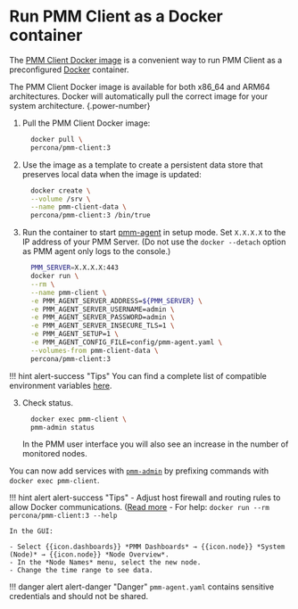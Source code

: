# Run PMM Client as a Docker container

The [PMM Client Docker image](https://hub.docker.com/r/percona/pmm-client/tags/) is a convenient way to run PMM Client as a preconfigured [Docker](https://docs.docker.com/get-docker/) container. 

The PMM Client Docker image is available for both x86_64 and ARM64 architectures. Docker will automatically pull the correct image for your system architecture.
{.power-number}

1. Pull the PMM Client Docker image:

    ```sh
      docker pull \
      percona/pmm-client:3
    ```

2. Use the image as a template to create a persistent data store that preserves local data when the image is updated:

    ```sh
      docker create \
      --volume /srv \
      --name pmm-client-data \
      percona/pmm-client:3 /bin/true
    ```

3. Run the container to start [pmm-agent](../../use/commands/pmm-agent.md) in setup mode. Set `X.X.X.X` to the IP address of your PMM Server. (Do not use the `docker --detach` option as PMM agent only logs to the console.)

    ```sh
      PMM_SERVER=X.X.X.X:443
      docker run \
      --rm \
      --name pmm-client \
      -e PMM_AGENT_SERVER_ADDRESS=${PMM_SERVER} \
      -e PMM_AGENT_SERVER_USERNAME=admin \
      -e PMM_AGENT_SERVER_PASSWORD=admin \
      -e PMM_AGENT_SERVER_INSECURE_TLS=1 \
      -e PMM_AGENT_SETUP=1 \
      -e PMM_AGENT_CONFIG_FILE=config/pmm-agent.yaml \
      --volumes-from pmm-client-data \
      percona/pmm-client:3
    ```
!!! hint alert-success "Tips"
    You can find a complete list of compatible environment variables [here](../../use/commands/pmm-agent.md).

3. Check status.

    ```sh
      docker exec pmm-client \
      pmm-admin status
    ```

    In the PMM user interface you will also see an increase in the number of monitored nodes.

You can now add services with [`pmm-admin`](../../use/commands/pmm-admin.md) by prefixing commands with `docker exec pmm-client`.

!!! hint alert alert-success "Tips"
    - Adjust host firewall and routing rules to allow Docker communications. ([Read more](../../troubleshoot/checklist.md)
    - For help: `docker run --rm percona/pmm-client:3 --help`

    In the GUI:

    - Select {{icon.dashboards}} *PMM Dashboards* → {{icon.node}} *System (Node)* → {{icon.node}} *Node Overview*.
    - In the *Node Names* menu, select the new node.
    - Change the time range to see data.

!!! danger alert alert-danger "Danger"
    `pmm-agent.yaml` contains sensitive credentials and should not be shared.
